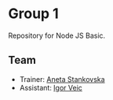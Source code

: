 # Group 1

Repository for Node JS Basic.

## Team

- Trainer: [Aneta Stankovska](mailto:anetastankovskaane@gmail.com)
- Assistant: [Igor Veic](mailto:igorveic7@gmail.com)
